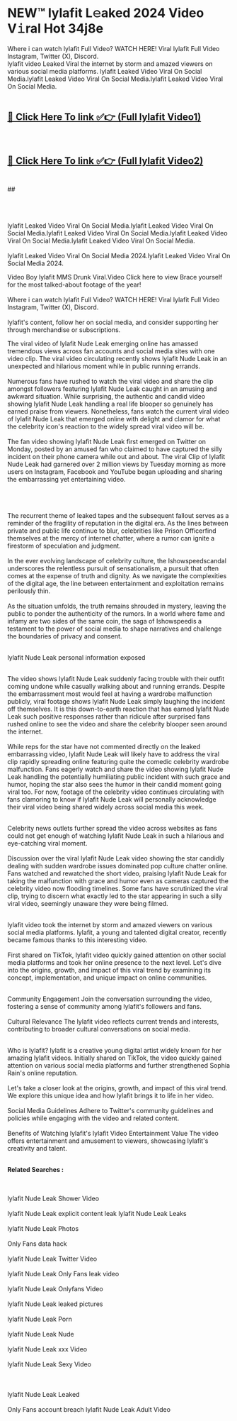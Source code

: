 
# NEW™ lylafit L𝚎aked 2024 Video V𝚒ral Hot 34j8e

Where i can watch lylafit Full Video? WATCH HERE! Viral lylafit Full Video Instagram, Twitter (X), Discord. <br>
lylafit video Leaked Viral the internet by storm and amazed viewers on various social media platforms. lylafit Leaked Video Viral On Social Media.lylafit Leaked Video Viral On Social Media.lylafit Leaked Video Viral On Social Media.<br>
 <br>

##  <a href="https://clipsfans.site?title=lylafit&ref=git">🔴 Click Here To link ✅👉 (Full lylafit Video1) </a><br>
  <br>

##  <a href="https://clipsfans.site?title=lylafit&ref=git">🔴 Click Here To link ✅👉 (Full lylafit Video2)</a><br>
  <br>
  ##


  <br>

  <br>

<br><br>
lylafit Leaked Video Viral On Social Media.lylafit Leaked Video Viral On Social Media.lylafit Leaked Video Viral On Social Media.lylafit Leaked Video Viral On Social Media.lylafit Leaked Video Viral On Social Media.
<br><br>
lylafit Leaked Video Viral On Social Media 2024.lylafit Leaked Video Viral On Social Media 2024.


Video Boy lylafit MMS Drunk Viral.Video Click here to view Brace yourself for the most talked-about footage of the year!
<br><br>
Where i can watch lylafit Full Video? WATCH HERE! Viral lylafit Full Video Instagram, Twitter (X), Discord.
<br><br>
lylafit's content, follow her on social media, and consider supporting her through merchandise or subscriptions.


The viral video of lylafit Nude Leak emerging online has amassed tremendous views across fan accounts and social media sites with one video clip. The viral video circulating recently shows lylafit Nude Leak in an unexpected and hilarious moment while in public running errands.
<br><br>
Numerous fans have rushed to watch the viral video and share the clip amongst followers featuring lylafit Nude Leak caught in an amusing and awkward situation. While surprising, the authentic and candid video showing lylafit Nude Leak handling a real life blooper so genuinely has earned praise from viewers. Nonetheless, fans watch the current viral video of lylafit Nude Leak that emerged online with delight and clamor for what the celebrity icon's reaction to the widely spread viral video will be.
<br><br>
The fan video showing lylafit Nude Leak first emerged on Twitter on Monday, posted by an amused fan who claimed to have captured the silly incident on their phone camera while out and about. The viral Clip of lylafit Nude Leak had garnered over 2 million views by Tuesday morning as more users on Instagram, Facebook and YouTube began uploading and sharing the embarrassing yet entertaining video.
<br><br>


<br><br>
The recurrent theme of leaked tapes and the subsequent fallout serves as a reminder of the fragility of reputation in the digital era. As the lines between private and public life continue to blur, celebrities like Prison Officerfind themselves at the mercy of internet chatter, where a rumor can ignite a firestorm of speculation and judgment.
<br><br>
In the ever evolving landscape of celebrity culture, the Ishowspeedscandal underscores the relentless pursuit of sensationalism, a pursuit that often comes at the expense of truth and dignity. As we navigate the complexities of the digital age, the line between entertainment and exploitation remains perilously thin.
<br><br>
As the situation unfolds, the truth remains shrouded in mystery, leaving the public to ponder the authenticity of the rumors. In a world where fame and infamy are two sides of the same coin, the saga of Ishowspeedis a testament to the power of social media to shape narratives and challenge the boundaries of privacy and consent.
<br><br>





lylafit Nude Leak personal information exposed
<br><br>



The video shows lylafit Nude Leak suddenly facing trouble with their outfit coming undone while casually walking about and running errands. Despite the embarrassment most would feel at having a wardrobe malfunction publicly, viral footage shows lylafit Nude Leak simply laughing the incident off themselves. It is this down-to-earth reaction that has earned lylafit Nude Leak such positive responses rather than ridicule after surprised fans rushed online to see the video and share the celebrity blooper seen around the internet.
<br><br>
While reps for the star have not commented directly on the leaked embarrassing video, lylafit Nude Leak will likely have to address the viral clip rapidly spreading online featuring quite the comedic celebrity wardrobe malfunction. Fans eagerly watch and share the video showing lylafit Nude Leak handling the potentially humiliating public incident with such grace and humor, hoping the star also sees the humor in their candid moment going viral too. For now, footage of the celebrity video continues circulating with fans clamoring to know if lylafit Nude Leak will personally acknowledge their viral video being shared widely across social media this week.
<br><br>

Celebrity news outlets further spread the video across websites as fans could not get enough of watching lylafit Nude Leak in such a hilarious and eye-catching viral moment.
<br><br>
Discussion over the viral lylafit Nude Leak video showing the star candidly dealing with sudden wardrobe issues dominated pop culture chatter online. Fans watched and rewatched the short video, praising lylafit Nude Leak for taking the malfunction with grace and humor even as cameras captured the celebrity video now flooding timelines. Some fans have scrutinized the viral clip, trying to discern what exactly led to the star appearing in such a silly viral video, seemingly unaware they were being filmed.
<br><br>


lylafit video took the internet by storm and amazed viewers on various social media platforms. lylafit, a young and talented digital creator, recently became famous thanks to this interesting video.
<br><br>
First shared on TikTok, lylafit video quickly gained attention on other social media platforms and took her online presence to the next level. Let's dive into the origins, growth, and impact of this viral trend by examining its concept, implementation, and unique impact on online communities.
<br><br>

Community Engagement Join the conversation surrounding the video, fostering a sense of community among lylafit's followers and fans.
<br><br>
Cultural Relevance The lylafit video reflects current trends and interests, contributing to broader cultural conversations on social media.
<br><br>




Who is lylafit? lylafit is a creative young digital artist widely known for her amazing lylafit videos. Initially shared on TikTok, the video quickly gained attention on various social media platforms and further strengthened Sophia Rain's online reputation.
<br><br>
Let's take a closer look at the origins, growth, and impact of this viral trend. We explore this unique idea and how lylafit brings it to life in her video.
<br><br>
Social Media Guidelines Adhere to Twitter's community guidelines and policies while engaging with the video and related content.
<br><br>
Benefits of Watching lylafit's lylafit Video Entertainment Value The video offers entertainment and amusement to viewers, showcasing lylafit's creativity and talent.
<br><br>




<strong>Related Searches :</strong>

<br><br>
lylafit Nude Leak Shower Video
<br><br>
lylafit Nude Leak explicit content leak
lylafit Nude Leak Leaks
<br><br>
lylafit Nude Leak Photos
<br><br>
Only Fans data hack
<br><br>
lylafit Nude Leak Twitter Video
<br><br>
lylafit Nude Leak Only Fans leak video
<br><br>
lylafit Nude Leak Onlyfans Video
<br><br>
lylafit Nude Leak leaked pictures
<br><br>
lylafit Nude Leak Porn
<br><br>
lylafit Nude Leak Nude
<br><br>
lylafit Nude Leak xxx Video
<br><br>
lylafit Nude Leak Sexy Video
<br><br>
<br><br>
lylafit Nude Leak Leaked
<br><br>
Only Fans account breach
lylafit Nude Leak Adult Video
<br><br>